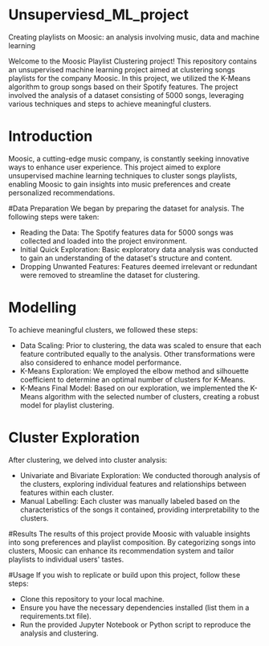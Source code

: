 # Unsuperviesd_ML_project
Creating playlists on Moosic:  an analysis involving music, data and machine learning

Welcome to the Moosic Playlist Clustering project! This repository contains an unsupervised machine learning project aimed at clustering songs playlists for the company Moosic. In this project, we utilized the K-Means algorithm to group songs based on their Spotify features. The project involved the analysis of a dataset consisting of 5000 songs, leveraging various techniques and steps to achieve meaningful clusters.

# Introduction
 Moosic, a cutting-edge music company, is constantly seeking innovative ways to enhance user experience. This project aimed to explore unsupervised machine learning techniques to cluster songs playlists, enabling Moosic to gain insights into music preferences and create personalized recommendations.

#Data Preparation
 We began by preparing the dataset for analysis. The following steps were taken:

 - Reading the Data: The Spotify features data for 5000 songs was collected and loaded into the project environment.
 - Initial Quick Exploration: Basic exploratory data analysis was conducted to gain an understanding of the dataset's structure and content.
 - Dropping Unwanted Features: Features deemed irrelevant or redundant were removed to streamline the dataset for clustering.

# Modelling
To achieve meaningful clusters, we followed these steps:

  - Data Scaling: Prior to clustering, the data was scaled to ensure that each feature contributed equally to the analysis. Other transformations were also considered to enhance model performance.
  - K-Means Exploration: We employed the elbow method and silhouette coefficient to determine an optimal number of clusters for K-Means.
  - K-Means Final Model: Based on our exploration, we implemented the K-Means algorithm with the selected number of clusters, creating a robust model for playlist clustering.

# Cluster Exploration
 After clustering, we delved into cluster analysis:

  - Univariate and Bivariate Exploration: We conducted thorough analysis of the clusters, exploring individual features and relationships between features within each cluster.
  - Manual Labelling: Each cluster was manually labeled based on the characteristics of the songs it contained, providing interpretability to the clusters.

#Results
 The results of this project provide Moosic with valuable insights into song preferences and playlist composition. By categorizing songs into clusters, Moosic can enhance its recommendation system and tailor playlists to individual users' tastes.

#Usage
 If you wish to replicate or build upon this project, follow these steps:

  - Clone this repository to your local machine.
  - Ensure you have the necessary dependencies installed (list them in a requirements.txt file).
  - Run the provided Jupyter Notebook or Python script to reproduce the analysis and clustering.
